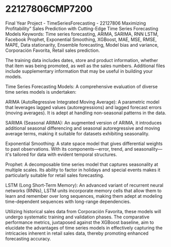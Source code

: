 # 22127806CMP7200
Final Year Project - TimeSeriesForecasting - 22127806 
Maximizing Profitability” Sales Prediction with Cutting-Edge Time Series Forecasting Models
Keywords: Time series forecasting, ARIMA, SARIMA, RNN LSTM, Facebook Prophet, Exponential Smoothing, XGBoost, MAE, MSE, RMSE, MAPE, Data stationarity, Ensemble forecasting, Model bias and variance, Corporación Favorita, Retail sales prediction.

The training data includes dates, store and product information, whether that item was being promoted, as well as the sales numbers. Additional files include supplementary information that may be useful in building your models.


Time Series Forecasting Models:
A comprehensive evaluation of diverse time series models is undertaken:

ARIMA (AutoRegressive Integrated Moving Average): A parametric model that leverages lagged values (autoregressions) and lagged forecast errors (moving averages). It is adept at handling non-seasonal patterns in the data.

SARIMA (Seasonal ARIMA): An augmented version of ARIMA, it introduces additional seasonal differencing and seasonal autoregressive and moving average terms, making it suitable for datasets exhibiting seasonality.

Exponential Smoothing: A state space model that gives differential weights to past observations. With its components—error, trend, and seasonality—it's tailored for data with evident temporal structures.

Prophet: A decomposable time series model that captures seasonality at multiple scales. Its ability to factor in holidays and special events makes it particularly suitable for retail sales forecasting.

LSTM (Long Short-Term Memory): An advanced variant of recurrent neural networks (RNNs), LSTM units incorporate memory cells that allow them to learn and remember over long sequences, making them adept at modeling time-dependent sequences with long-range dependencies.

Utilizing historical sales data from Corporación Favorita, these models will undergo systematic training and validation phases. 
The comparative performance metrics, juxtaposed against the XGBoost baseline, aim to elucidate the advantages of time series models
in effectively capturing the intricacies inherent in retail sales data, thereby promoting enhanced forecasting accuracy.

